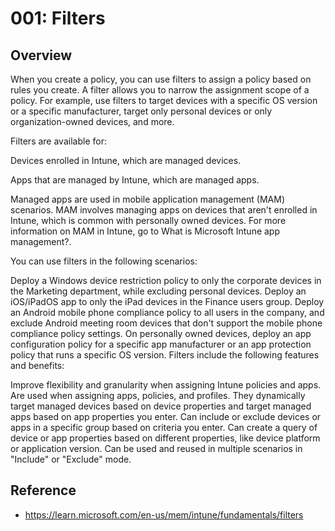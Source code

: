 # 001: Filters

## Overview
When you create a policy, you can use filters to assign a policy based on rules you create. A filter allows you to narrow the assignment scope of a policy. For example, use filters to target devices with a specific OS version or a specific manufacturer, target only personal devices or only organization-owned devices, and more.

Filters are available for:

Devices enrolled in Intune, which are managed devices.

Apps that are managed by Intune, which are managed apps.

Managed apps are used in mobile application management (MAM) scenarios. MAM involves managing apps on devices that aren't enrolled in Intune, which is common with personally owned devices. For more information on MAM in Intune, go to What is Microsoft Intune app management?.

You can use filters in the following scenarios:

Deploy a Windows device restriction policy to only the corporate devices in the Marketing department, while excluding personal devices.
Deploy an iOS/iPadOS app to only the iPad devices in the Finance users group.
Deploy an Android mobile phone compliance policy to all users in the company, and exclude Android meeting room devices that don't support the mobile phone compliance policy settings.
On personally owned devices, deploy an app configuration policy for a specific app manufacturer or an app protection policy that runs a specific OS version.
Filters include the following features and benefits:

Improve flexibility and granularity when assigning Intune policies and apps.
Are used when assigning apps, policies, and profiles. They dynamically target managed devices based on device properties and target managed apps based on app properties you enter.
Can include or exclude devices or apps in a specific group based on criteria you enter.
Can create a query of device or app properties based on different properties, like device platform or application version.
Can be used and reused in multiple scenarios in "Include" or "Exclude" mode.


## Reference

* https://learn.microsoft.com/en-us/mem/intune/fundamentals/filters

